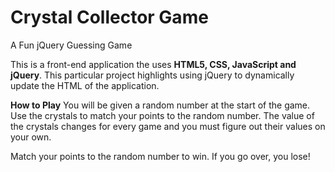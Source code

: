 # Crystal Collector Game
A Fun jQuery Guessing Game

This is a front-end application the uses **HTML5, CSS, JavaScript and jQuery**. This particular project highlights using jQuery to dynamically update the HTML of the application.

**How to Play**
You will be given a random number at the start of the game. Use the crystals to match your points to the random number. The value of the crystals changes for every game and you must figure out their values on your own.

Match your points to the random number to win. If you go over, you lose!
